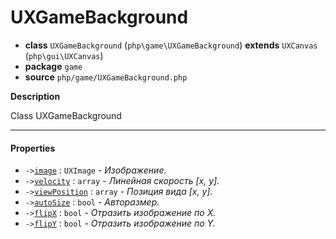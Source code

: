 # UXGameBackground

- **class** `UXGameBackground` (`php\game\UXGameBackground`) **extends** `UXCanvas` (`php\gui\UXCanvas`)
- **package** `game`
- **source** `php/game/UXGameBackground.php`

**Description**

Class UXGameBackground

---

#### Properties

- `->`[`image`](#prop-image) : `UXImage` - _Изображение._
- `->`[`velocity`](#prop-velocity) : `array` - _Линейная скорость [x, y]._
- `->`[`viewPosition`](#prop-viewposition) : `array` - _Позиция вида [x, y]._
- `->`[`autoSize`](#prop-autosize) : `bool` - _Авторазмер._
- `->`[`flipX`](#prop-flipx) : `bool` - _Отразить изображение по X._
- `->`[`flipY`](#prop-flipy) : `bool` - _Отразить изображение по Y._